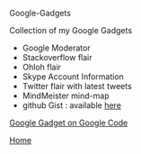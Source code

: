 Google-Gadgets

Collection of my Google Gadgets

* Google Moderator
* Stackoverflow flair
* Ohloh flair
* Skype Account Information
* Twitter flair with latest tweets
* MindMeister mind-map
* github Gist : available [here](http://hosting.gmodules.com/ig/gadgets/file/105133221414279969339/github_gist.xml)

[Google Gadget on Google Code](http://code.google.com/apis/gadgets/index.html)

[Home](http://www.systemical.com/ "Home")
